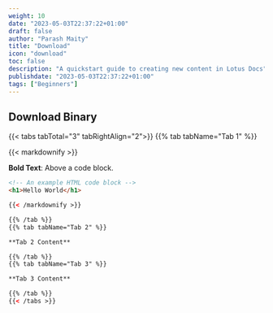 ```yaml
---
weight: 10
date: "2023-05-03T22:37:22+01:00"
draft: false
author: "Parash Maity"
title: "Download"
icon: "download"
toc: false
description: "A quickstart guide to creating new content in Lotus Docs"
publishdate: "2023-05-03T22:37:22+01:00"
tags: ["Beginners"]
---
```


## Download Binary

{{< tabs tabTotal="3" tabRightAlign="2">}}
{{% tab tabName="Tab 1" %}}

{{< markdownify >}}

**Bold Text**: Above a code block.

```html
<!-- An example HTML code block -->
<h1>Hello World</h1>

{{< /markdownify >}}

{{% /tab %}}
{{% tab tabName="Tab 2" %}}

**Tab 2 Content**

{{% /tab %}}
{{% tab tabName="Tab 3" %}}

**Tab 3 Content**

{{% /tab %}}
{{< /tabs >}}